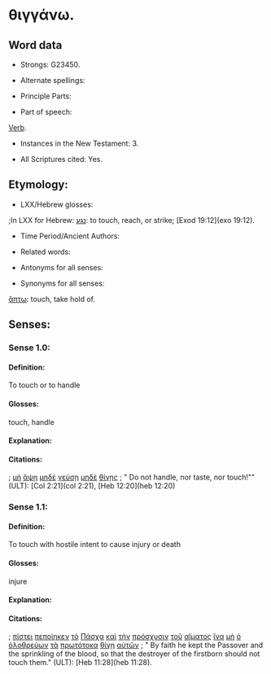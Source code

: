 # θιγγάνω.

<!-- Status: S2=NeedsFinalCheck -->
<!-- Lexica used for edits: BDAG, FFM, LN, A-S  -->

## Word data

* Strongs: G23450.


* Alternate spellings:

* Principle Parts: 

* Part of speech: 

[Verb](http://ugg.readthedocs.io/en/latest/verb.html). 

* Instances in the New Testament: 3.

* All Scriptures cited: Yes.

## Etymology: 

* LXX/Hebrew glosses: 

;In LXX for Hebrew: [נגע](//en-uhal/H5060): to touch, reach, or strike;  [Exod 19:12](exo 19:12).

* Time Period/Ancient Authors: 

* Related words: 

* Antonyms for all senses:

* Synonyms for all senses: 

[ἅπτω](../G06810/01.md): touch, take hold of.

## Senses:

### Sense 1.0: 

#### Definition: 

To touch or to handle

#### Glosses: 

touch, handle

#### Explanation: 

#### Citations: 

; [μὴ](../G33610/01.md) [ἅψῃ](../G06810/01.md) [μηδὲ](../G33660/01.md) [γεύσῃ](../G10890/01.md) [μηδὲ](../G33660/01.md) [θίγῃς](../G23450/01.md)
; " Do not handle, nor taste, nor touch!"" (ULT): 
[Col 2:21](col 2:21), [Heb 12:20](heb 12:20)

### Sense 1.1: 

#### Definition: 

To touch with hostile intent to cause injury or death

#### Glosses: 

injure

#### Explanation: 

#### Citations: 

; [πίστει](../G41020/01.md) [πεποίηκεν](../G41600/01.md) [τὸ](../G35880/01.md) [Πάσχα](../G39570/01.md) [καὶ](../G25320/01.md) [τὴν](../G35880/01.md) [πρόσχυσιν](../G43780/01.md) [τοῦ](../G35880/01.md) [αἵματος](../G01290/01.md) [ἵνα](../G24430/01.md) [μὴ](../G33610/01.md) [ὁ](../G35880/01.md) [ὀλοθρεύων](../G36450/01.md) [τὰ](../G35880/01.md) [πρωτότοκα](../G44160/01.md) [θίγῃ](../G23450/01.md) [αὐτῶν](../G08460/01.md)
; " By faith he kept the Passover and the sprinkling of the blood, so that the destroyer of the firstborn should not touch them." (ULT): 
[Heb 11:28](heb 11:28).
